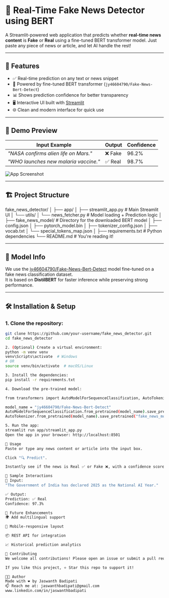 # 📰 Real-Time Fake News Detector using BERT

A Streamlit-powered web application that predicts whether **real-time news content** is **Fake** or **Real** using a fine-tuned BERT transformer model. Just paste any piece of news or article, and let AI handle the rest!

---

## 🚀 Features

- ✅ Real-time prediction on any text or news snippet  
- 🧠 Powered by fine-tuned BERT transformer (`jy46604790/Fake-News-Bert-Detect`)
- 📊 Shows prediction confidence for better transparency
- 🖥️ Interactive UI built with [Streamlit](https://streamlit.io)
- 🌐 Clean and modern interface for quick use

---

## 📸 Demo Preview

| Input Example                            | Output     | Confidence |
|------------------------------------------|------------|------------|
| _"NASA confirms alien life on Mars."_    | ❌ Fake     | 96.2%      |
| _"WHO launches new malaria vaccine."_    | ✅ Real     | 98.7%      |

![App Screenshot](https://i.imgur.com/sA7DDgu.png)

---

## 🏗️ Project Structure

fake_news_detector/
│
├── app/
│ ├── streamlit_app.py # Main Streamlit UI
│ └── utils/
│ └── news_fetcher.py # Model loading + Prediction logic
│
├── fake_news_model/ # Directory for the downloaded BERT model
│ ├── config.json
│ ├── pytorch_model.bin
│ ├── tokenizer_config.json
│ ├── vocab.txt
│ └── special_tokens_map.json
│
├── requirements.txt # Python dependencies
└── README.md # You're reading it!


---

## 🧠 Model Info

We use the [jy46604790/Fake-News-Bert-Detect](https://huggingface.co/jy46604790/Fake-News-Bert-Detect) model fine-tuned on a fake news classification dataset.  
It is based on **DistilBERT** for faster inference while preserving strong performance.

---

## 🛠️ Installation & Setup

### 1. Clone the repository:
```bash
git clone https://github.com/your-username/fake_news_detector.git
cd fake_news_detector

2. (Optional) Create a virtual environment:
python -m venv venv
venv\Scripts\activate  # Windows
# OR
source venv/bin/activate  # macOS/Linux

3. Install the dependencies:
pip install -r requirements.txt

4. Download the pre-trained model:

from transformers import AutoModelForSequenceClassification, AutoTokenizer

model_name = "jy46604790/Fake-News-Bert-Detect"
AutoModelForSequenceClassification.from_pretrained(model_name).save_pretrained("fake_news_model")
AutoTokenizer.from_pretrained(model_name).save_pretrained("fake_news_model")

5. Run the app:
streamlit run app/streamlit_app.py
Open the app in your browser: http://localhost:8501

🎯 Usage
Paste or type any news content or article into the input box.

Click "🔍 Predict".

Instantly see if the news is Real ✅ or Fake ❌, with a confidence score.

🌟 Sample Interactions
🔎 Input:
"The Government of India has declared 2025 as the National AI Year."

✅ Output:
Prediction: ✅ Real
Confidence: 97.3%

📌 Future Enhancements
🌍 Add multilingual support

📱 Mobile-responsive layout

📦 REST API for integration

📈 Historical prediction analytics

🤝 Contributing
We welcome all contributions! Please open an issue or submit a pull request.

If you like this project, ⭐ Star this repo to support it!

🧑‍💻 Author
Made with ❤️ by Jaswanth Badipati
📫 Reach me at: jaswanthbadipati@gmail.com
www.linkedin.com/in/jaswanthbadipati
